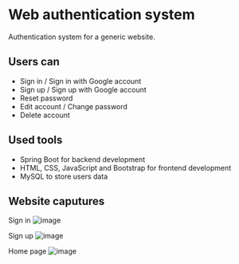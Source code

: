 # Web authentication system

Authentication system for a generic website.

## Users can
- Sign in / Sign in with Google account
- Sign up / Sign up with Google account
- Reset password
- Edit account / Change password
- Delete account

## Used tools
- Spring Boot for backend development
- HTML, CSS, JavaScript and Bootstrap for frontend development
- MySQL to store users data

## Website caputures
Sign in
![image](https://github.com/noaJ4Q/web-authentication-system/assets/111481057/4bcecc15-d67b-4923-9a89-7d62d8afdc00)

Sign up
![image](https://github.com/noaJ4Q/web-authentication-system/assets/111481057/8047c2d8-2253-4a3d-8bad-cfd107f710ba)

Home page
![image](https://github.com/noaJ4Q/web-authentication-system/assets/111481057/8d6699b9-72ab-4e64-8fc6-050917a26c30)
